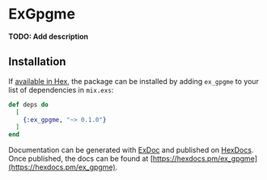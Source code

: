 # ExGpgme

**TODO: Add description**

## Installation

If [available in Hex](https://hex.pm/docs/publish), the package can be installed
by adding `ex_gpgme` to your list of dependencies in `mix.exs`:

```elixir
def deps do
  [
    {:ex_gpgme, "~> 0.1.0"}
  ]
end
```

Documentation can be generated with [ExDoc](https://github.com/elixir-lang/ex_doc)
and published on [HexDocs](https://hexdocs.pm). Once published, the docs can
be found at [https://hexdocs.pm/ex_gpgme](https://hexdocs.pm/ex_gpgme).

